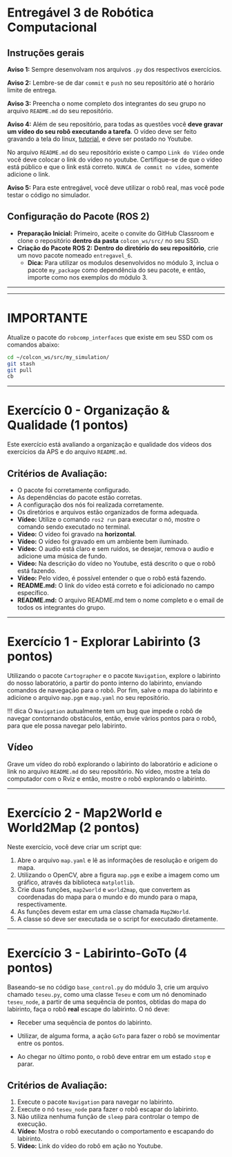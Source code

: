 # Entregável 3 de Robótica Computacional

## Instruções gerais

**Aviso 1:** Sempre desenvolvam nos arquivos `.py` dos respectivos exercícios.

**Aviso 2:** Lembre-se de dar `commit` e `push` no seu repositório até o horário limite de entrega.

**Aviso 3:** Preencha o nome completo dos integrantes do seu grupo no arquivo `README.md` do seu repositório.

**Aviso 4:** Além de seu repositório, para todas as questões você **deve gravar um vídeo do seu robô executando a tarefa**. O vídeo deve ser feito gravando a tela do linux, [tutorial](https://insper.github.io/robotica-computacional/screen_record/), e deve ser postado no Youtube. 

No arquivo `README.md` do seu repositório existe o campo `Link do Vídeo` onde você deve colocar o link do video no youtube. Certifique-se de que o vídeo está público e que o link está correto. `NUNCA de commit no vídeo`, somente adicione o link.

**Aviso 5:** Para este entregável, você deve utilizar o robô real, mas você pode testar o código no simulador.

## Configuração do Pacote (ROS 2)

- **Preparação Inicial:** Primeiro, aceite o convite do GitHub Classroom e clone o repositório **dentro da pasta** `colcon_ws/src/` no seu SSD.
- **Criação do Pacote ROS 2:** **Dentro do diretório do seu repositório**, crie um novo pacote nomeado `entregavel_6`.
    - **Dica:** Para utilizar os modulos desenvolvidos no módulo 3, inclua o pacote `my_package` como dependência do seu pacote, e então, importe como nos exemplos do módulo 3.

____________________________________________________________________
____________________________________________________________________
# **IMPORTANTE**
Atualize o pacote do `robcomp_interfaces` que existe em seu SSD com os comandos abaixo:
```bash
cd ~/colcon_ws/src/my_simulation/
git stash
git pull
cb
```
____________________________________________________________________

# Exercício 0 - Organização & Qualidade (1 pontos)
Este exercício está avaliando a organização e qualidade dos vídeos dos exercícios da APS e do arquivo `README.md`.

## Critérios de Avaliação:
* O pacote foi corretamente configurado.
* As dependências do pacote estão corretas.
* A configuração dos nós foi realizada corretamente.
* Os diretórios e arquivos estão organizados de forma adequada.
* **Vídeo:** Utilize o comando `ros2 run` para executar o nó, mostre o comando sendo executado no terminal.
* **Vídeo:** O vídeo foi gravado na **horizontal**.
* **Vídeo:** O vídeo foi gravado em um ambiente bem iluminado.
* **Vídeo:** O audio está claro e sem ruídos, se desejar, remova o audio e adicione uma música de fundo.
* **Vídeo:** Na descrição do vídeo no Youtube, está descrito o que o robô está fazendo.
* **Vídeo:** Pelo vídeo, é possível entender o que o robô está fazendo.
* **README.md:** O link do vídeo está correto e foi adicionado no campo específico.
* **README.md:** O arquivo README.md tem o nome completo e o email de todos os integrantes do grupo.
____________________________________________________________________

# Exercício 1 - Explorar Labirinto (3 pontos)
Utilizando o pacote `Cartographer` e o pacote `Navigation`, explore o labirinto do nosso laboratório, a partir do ponto interno do labirinto, enviando comandos de navegação para o robô. Por fim, salve o mapa do labirinto e adicione o arquivo `map.pgm` e `map.yaml` no seu repositório.

!!! dica
    O `Navigation` autualmente tem um bug que impede o robô de navegar contornando obstáculos, então, envie vários pontos para o robô, para que ele possa navegar pelo labirinto.

## Vídeo

Grave um vídeo do robô explorando o labirinto do laboratório e adicione o link no arquivo `README.md` do seu repositório. No vídeo, mostre a tela do computador com o Rviz e então, mostre o robô explorando o labirinto.
____________________________________________________________________

# Exercício 2 - Map2World e World2Map (2 pontos)
Neste exercício, você deve criar um script que:
1. Abre o arquivo `map.yaml` e lê as informações de resolução e origem do mapa.
2. Utilizando o OpenCV, abre a figura `map.pgm` e exibe a imagem como um gráfico, através da biblioteca `matplotlib`.
3. Crie duas funções, `map2world` e `world2map`, que convertem as coordenadas do mapa para o mundo e do mundo para o mapa, respectivamente.
4. As funções devem estar em uma classe chamada `Map2World`.
5. A classe só deve ser executada se o script for executado diretamente.
____________________________________________________________________

# Exercício 3 - Labirinto-GoTo (4 pontos)

Baseando-se no código `base_control.py` do módulo 3, crie um arquivo chamado `teseu.py`, como uma classe `Teseu` e com um nó denominado `teseu_node`, a partir de uma sequência de pontos, obtidas do mapa do labirinto, faça o robô **real** escape do labirinto. O nó deve:

* Receber uma sequência de pontos do labirinto.

* Utilizar, de alguma forma, a ação `GoTo` para fazer o robô se movimentar entre os pontos.

* Ao chegar no último ponto, o robô deve entrar em um estado `stop` e parar.

## Critérios de Avaliação:

1. Execute o pacote `Navigation` para navegar no labirinto.
2. Execute o nó `teseu_node` para fazer o robô escapar do labirinto.
3. Não utiliza nenhuma função de `sleep` para controlar o tempo de execução.
4. **Vídeo:** Mostra o robô executando o comportamento e escapando do labirinto.
5. **Vídeo:** Link do vídeo do robô em ação no Youtube.